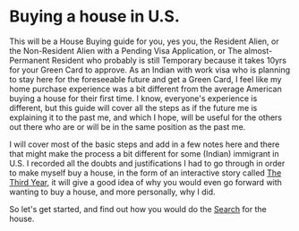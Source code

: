 # Buying a house in U.S. 

This will be a House Buying guide for you, yes you, the Resident Alien, or the Non-Resident Alien with a Pending Visa Application, or The almost-Permanent Resident who probably is still Temporary because it takes 10yrs for your Green Card to approve. As an Indian with work visa who is planning to stay here for the foreseeable future and get a Green Card, I feel like my home purchase experience was a bit different from the average American buying a house for their first time. I know, everyone's experience is different, but this guide will cover all the steps as if the future me is explaining it to the past me, and which I hope, will be useful for the others out there who are or will be in the same position as the past me. 

I will cover most of the basic steps and add in a few notes here and there that might make the process a bit different for some (Indian) immigrant in U.S. I recorded all the doubts and justifications I had to go through in order to make myself buy a house, in the form of an interactive story called [The Third Year](http://reetesh.v3r.us/TheThirdYear), it will give a good idea of why you would even go forward with wanting to buy a house, and more personally, why I did.

So let's get started, and find out how you would do the [Search](the-search.md) for the house.